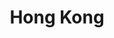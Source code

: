 ---
image_path: /images//photography/01.png
title: Hong Kong
caption: Hong Kong from Victoria Peak, captured in 2015
order: 1
---